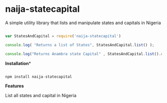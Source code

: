 # naija-statecapital
A simple utility library that lists and manipulate states and capitals in Nigeria


``` Javascript

var StatesAndCapital = require('naija-statecapital')

console.log( "Returns a list of States", StatesAndCapital.list() );

console.log("Returns Anambra state Capital" , StatesAndCapital.list().Abia );

```


**Installation***

``` Javascript

npm install naija-statecapital

```


**Features**

List all states and capital in Nigeria